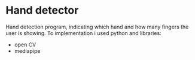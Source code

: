 # Hand detector
Hand detection program, indicating which hand and how many fingers the user is showing. To implementation i used python and libraries:
* open CV
* mediapipe

